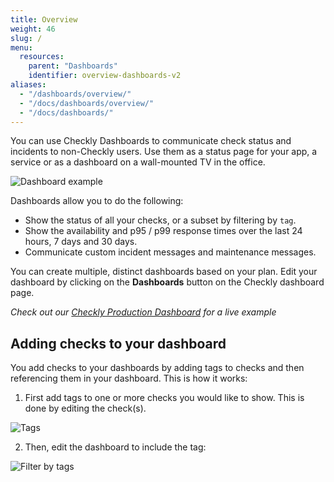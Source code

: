 ```yaml
---
title: Overview
weight: 46
slug: /
menu:
  resources:
    parent: "Dashboards"
    identifier: overview-dashboards-v2
aliases:
  - "/dashboards/overview/"
  - "/docs/dashboards/overview/"
  - "/docs/dashboards/"
---
```


You can use Checkly Dashboards to communicate check status and incidents to non-Checkly users. Use
them as a status page for your app, a service or as a dashboard on a wall-mounted TV in the office.

![Dashboard example](/docs/images/dashboards-v2/public-dashboard-1.png)

Dashboards allow you to do the following:

- Show the status of all your checks, or a subset by filtering by `tag`.
- Show the availability and p95 / p99 response times over the last 24 hours, 7 days and 30 days.
- Communicate custom incident messages and maintenance messages.

You can create multiple, distinct dashboards based on your plan. Edit your dashboard by clicking on
the **Dashboards** button on the Checkly dashboard page.


*Check out our [Checkly Production Dashboard](https://status.checkly-dashboards.com) for a live example* 

## Adding checks to your dashboard

You add checks to your dashboards by adding tags to checks and then referencing them in your dashboard. This is how it works:

1. First add tags to one or more checks you would like to show. This is done by editing the check(s). 

![Tags](/docs/images/dashboards-v2/tags.png)

2. Then, edit the dashboard to include the tag:

![Filter by tags](/docs/images/dashboards/filter_by_tag.png)
